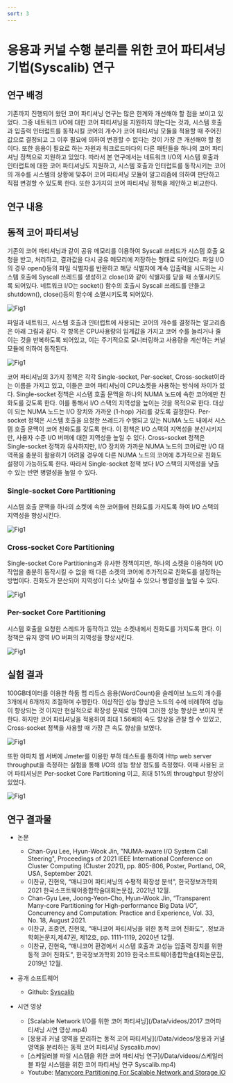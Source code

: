 ```yaml
---
sort: 3
---
```


# 응용과 커널 수행 분리를 위한 코어 파티셔닝 기법(Syscalib) 연구

## 연구 배경

기존까지 진행되어 왔던 코어 파티셔닝 연구는 많은 한계와 개선해야 할 점을 보이고 있었다. 그중 네트워크 I/O에 대한 코어 파티셔닝을 지원하지 않는다는 것과, 시스템 호출과 입출력 인터럽트를 동작시킬 코어의 개수가 코어 파티셔닝 모듈을 적용할 때 주어진 값으로 결정되고 그 이후 필요에 의하여 변경할 수 없다는 것이 가장 큰 개선해야 할 점이다. 또한 응용이 필요로 하는 자원과 워크로드마다의 다른 패턴들을 하나의 코어 파티셔닝 정책으로 지원하고 있었다. 따라서 본 연구에서는 네트워크 I/O의 시스템 호출과 인터럽트에 대한 코어 파티셔닝도 지원하고, 시스템 호출과 인터럽트를 동작시키는 코어의 개수를 시스템의 상황에 맞추어 코어 파티셔닝 모듈이 알고리즘에 의하여 판단하고 직접 변경할 수 있도록 한다. 또한 3가지의 코어 파티셔닝 정책을 제안하고 비교한다.

## 연구 내용

## 동적 코어 파티셔닝

기존의 코어 파티셔닝과 같이 공유 메모리를 이용하여 Syscall 쓰레드가 시스템 호출 요청을 받고, 처리하고, 결과값을 다시 공유 메모리에 저장하는 형태로 되어있다. 파일 I/O의 경우 open()등의 파일 식별자를 반환하고 해당 식별자에 계속 입출력을 시도하는 시스템 호출에 Syscall 쓰레드를 생성하고 close()와 같이 식별자를 닫을 때 소멸시키도록 되어있다. 네트워크 I/O는 socket() 함수의 호출시 Syscall 쓰레드를 만들고 shutdown(), close()등의 함수에 소멸시키도록 되어있다.

![Fig1](/Data/images/02/02-09-03-01.png)

파일과 네트워크, 시스템 호출과 인터럽트에 사용되는 코어의 개수를 결정하는 알고리즘은 아래 그림과 같다. 각 항목은 CPU사용량의 임계값을 가지고 코어 수를 늘리거나 줄이는 것을 반복하도록 되어있고, 이는 주기적으로 모니터링하고 사용량을 계산하는 커널 모듈에 의하여 동작된다.

![Fig1](/Data/images/02/02-09-03-02.png)

코어 파티셔닝의 3가지 정책은 각각 Single-socket, Per-socket, Cross-socket이라는 이름을 가지고 있고, 이들은 코어 파티셔닝이 CPU소켓을 사용하는 방식에 차이가 있다. Single-socket 정책은 시스템 호출 문맥을 하나의 NUMA 노드에 속한 코어에만 친화도를 갖도록 한다. 이를 통해서 I/O 스택의 지역성을 높이는 것을 목적으로 한다. 대상이 되는 NUMA 노드는 I/O 장치와 가까운 (1-hop) 거리를 갖도록 결정한다. Per-socket 정책은 시스템 호출을 요청한 쓰레드가 수행되고 있는 NUMA 노드 내에서 시스템 호출 문맥이 코어 친화도를 갖도록 한다. 이 정책은 I/O 스택의 지역성을 분산시키지만, 사용자 수준 I/O 버퍼에 대한 지역성을 높일 수 있다. Cross-socket 정책은 Single-socket 정책과 유사하지만, I/O 장치와 가까운 NUMA 노드의 코어로만 I/O 대역폭을 충분히 활용하기 어려울 경우에 다른 NUMA 노드의 코어에 추가적으로 친화도 설정이 가능하도록 한다. 따라서 Single-socket 정책 보다 I/O 스택의 지역성을 낮출 수 있는 반면 병렬성을 높일 수 있다.

### Single-socket Core Partitioning

시스템 호출 문맥을 하나의 소켓에 속한 코어들에 친화도를 가지도록 하여 I/O 스택의 지역성을 향상시킨다.

![Fig1](/Data/images/02/02-09-03-04.png)

### Cross-socket Core Partitioning

Single-socket Core Partitioning과 유사한 정책이지만, 하나의 소켓을 이용하여 I/O 작업을 충분히 동작시킬 수 없을 때 다른 소켓의 코어에 추가적으로 친화도를 설정하는 방법이다.
친화도가 분산되어 지역성이 다소 낮아질 수 있으나 병렬성을 높일 수 있다.

![Fig1](/Data/images/02/02-09-03-05.png)

### Per-socket Core Partitioning

시스템 호출을 요청한 스레드가 동작하고 있는 소켓내에서 친화도를 가지도록 한다. 이 정책은 유저 영역 I/O 버퍼의 지역성을 향상시킨다.

![Fig1](/Data/images/02/02-09-03-06.png)

## 실험 결과

100GB데이터를 이용한 하둡 맵 리듀스 응용(WordCount)을 슬레이브 노드의 개수를 3개에서 6개까지 조절하며 수행한다. 이상적인 성능 향상은 노드의 수에 비례하여 성능이 향상되는 것 이지만 현실적으로 확장성 문제로 인하여 그러한 성능 향상은 보이지 못한다. 하지만 코어 파티셔닝을 적용하여 최대 1.56배의 속도 향상을 관찰 할 수 있었고, Cross-socket 정책을 사용할 때 가장 큰 속도 향상을 보였다.

![Fig1](/Data/images/02/02-09-03-03.png)

또한 아파치 웹 서버에 Jmeter를 이용한 부하 테스트를 통하여 Http web server throughput을 측정하는 실험을 통해 I/O의 성능 향상 정도를 측정했다.
이때 사용된 코어 파티셔닝은 Per-socket Core Partitioning 이고, 최대 51%의 throughput 향상이 있었다.

![Fig1](/Data/images/02/02-09-03-07.png)

## 연구 결과물

* 논문
  - Chan-Gyu Lee, Hyun-Wook Jin, "NUMA-aware I/O System Call Steering", Proceedings of 2021 IEEE International Conference on Cluster Computing (Cluster 2021), pp. 805-806, Poster, Portland, OR, USA, September 2021.
  - 이찬규, 진현욱, “매니코어 파티셔닝의 수평적 확장성 분석", 한국정보과학회 2021 한국소프트웨어종합학술대회논문집, 2021년 12월.
  - Chan-Gyu Lee, Joong-Yeon-Cho, Hyun-Wook Jin, “Transparent Many-core Partitioning for High-performance Big Data I/O”, Concurrency and Computation: Practice and Experience, Vol. 33, No. 18, August 2021.
  - 이찬규, 조중연, 진현욱, “매니코어 파티셔닝을 위한 동적 코어 친화도", .정보과학회논문지,제47권, 제12호, pp. 1111-1119, 2020년 12월.
  - 이찬규, 진현욱, “매니코어 환경에서 시스템 호출과 고성능 입출력 장치를 위한 동적 코어 친화도", 한국정보과학회 2019 한국소프트웨어종합학술대회논문집, 2019년 12월.

* 공개 소프트웨어
  - Github: [Syscalib](https://github.com/oslab-swrc/syscalib)

* 시연 영상
  - [Scalable Network I/O를 위한 코어 파티셔닝](/Data/videos/2017 코어파티셔닝 시연 영상.mp4)
  - [응용과 커널 영역을 분리하는 동적 코어 파티셔닝](/Data/videos/응용과 커널 영역을 분리하는 동적 코어 파티셔닝 Syscalib.mov)
  - [스케일러블 파일 시스템을 위한 코어 파티셔닝 연구](/Data/videos/스케일러블 파일 시스템을 위한 코어 파티셔닝 연구 Syscalib.mp4)
  - Youtube: [Manycore Partitioning For Scalable Network and Storage IO](https://youtu.be/kbqxlLzLAeM)

